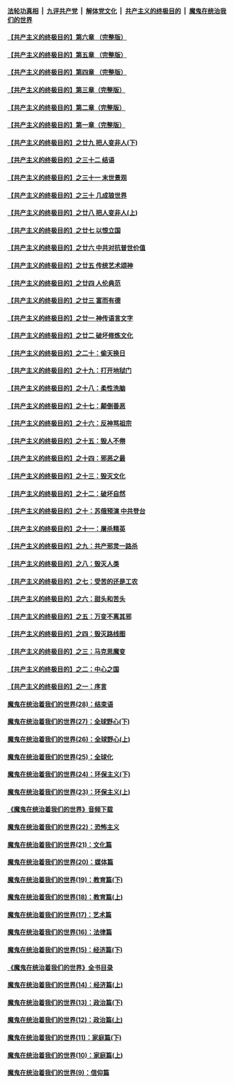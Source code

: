 ####  [法轮功真相](../../../../basic/blob/master/README.md?t=04241831) &nbsp;|&nbsp; [九评共产党](../../../../9ping.md/blob/master/README.md?t=04241831) &nbsp;|&nbsp; [解体党文化](../../../../jtdwh.md/blob/master/README.md?t=04241831)  &nbsp;|&nbsp; [共产主义的终极目的](../../../../gczydzjmd.md/blob/master/README.md?t=04241831) &nbsp;|&nbsp; [魔鬼在统治我们的世界](../../../../mgztzwmdsj.md/blob/master/README.md?t=04241831) 

#### [【共产主义的终极目的】第六章 （完整版）](../pages/nsc422/n11428913.md?t=04241831) 

#### [【共产主义的终极目的】第五章 （完整版）](../pages/nsc422/n11428912.md?t=04241831) 

#### [【共产主义的终极目的】第四章 （完整版）](../pages/nsc422/n11428907.md?t=04241831) 

#### [【共产主义的终极目的】第三章（完整版）](../pages/nsc422/n11428848.md?t=04241831) 

#### [【共产主义的终极目的】第二章（完整版）](../pages/nsc422/n11428831.md?t=04241831) 

#### [【共产主义的终极目的】第一章（完整版）](../pages/nsc422/n11417651.md?t=04241831) 

#### [【共产主义的终极目的】之廿九 把人变非人(下)](../pages/nsc422/n11344140.md?t=04241831) 

#### [【共产主义的终极目的】之三十二 结语](../pages/nsc422/n11360535.md?t=04241831) 

#### [【共产主义的终极目的】之三十一 末世景观](../pages/nsc422/n11351129.md?t=04241831) 

#### [【共产主义的终极目的】之三十 几成狼世界](../pages/nsc422/n11348280.md?t=04241831) 

#### [【共产主义的终极目的】之廿八 把人变非人(上)](../pages/nsc422/n11340492.md?t=04241831) 

#### [【共产主义的终极目的】之廿七 以恨立国](../pages/nsc422/n11336944.md?t=04241831) 

#### [【共产主义的终极目的】之廿六 中共对抗普世价值](../pages/nsc422/n11324785.md?t=04241831) 

#### [【共产主义的终极目的】之廿五 传统艺术颂神](../pages/nsc422/n11296396.md?t=04241831) 

#### [【共产主义的终极目的】之廿四 人伦典范](../pages/nsc422/n11296397.md?t=04241831) 

#### [【共产主义的终极目的】之廿三 富而有德](../pages/nsc422/n11283598.md?t=04241831) 

#### [【共产主义的终极目的】之廿一 神传语言文字](../pages/nsc422/n11263265.md?t=04241831) 

#### [【共产主义的终极目的】之廿二 破坏修炼文化](../pages/nsc422/n11245728.md?t=04241831) 

#### [【共产主义的终极目的】之二十：偷天换日](../pages/nsc422/n11238846.md?t=04241831) 

#### [【共产主义的终极目的】之十九：打开地狱门](../pages/nsc422/n11206376.md?t=04241831) 

#### [【共产主义的终极目的】之十八：柔性洗脑](../pages/nsc422/n11199994.md?t=04241831) 

#### [【共产主义的终极目的】之十七：颠倒善恶](../pages/nsc422/n11179782.md?t=04241831) 

#### [【共产主义的终极目的】之十六：反神骂祖宗](../pages/nsc422/n11166798.md?t=04241831) 

#### [【共产主义的终极目的】之十五：毁人不倦](../pages/nsc422/n11166792.md?t=04241831) 

#### [【共产主义的终极目的】之十四：邪恶之最](../pages/nsc422/n11150249.md?t=04241831) 

#### [【共产主义的终极目的】之十三：毁灭文化](../pages/nsc422/n11135227.md?t=04241831) 

#### [【共产主义的终极目的】之十二：破坏自然](../pages/nsc422/n11135214.md?t=04241831) 

#### [【共产主义的终极目的】之十：苏俄预演 中共登台](../pages/nsc422/n11118424.md?t=04241831) 

#### [【共产主义的终极目的】之十一：屠杀精英](../pages/nsc422/n11118442.md?t=04241831) 

#### [【共产主义的终极目的】之九：共产邪灵一路杀](../pages/nsc422/n11114139.md?t=04241831) 

#### [【共产主义的终极目的】之八：毁灭人类](../pages/nsc422/n11108503.md?t=04241831) 

#### [【共产主义的终极目的】之七：受苦的还是工农](../pages/nsc422/n11101809.md?t=04241831) 

#### [【共产主义的终极目的】之六：甜头和苦头](../pages/nsc422/n11096971.md?t=04241831) 

#### [【共产主义的终极目的】之五：万变不离其邪](../pages/nsc422/n11091285.md?t=04241831) 

#### [【共产主义的终极目的】之四：毁灭路线图](../pages/nsc422/n11086284.md?t=04241831) 

#### [【共产主义的终极目的】之三：马克思魔变](../pages/nsc422/n11061941.md?t=04241831) 

#### [【共产主义的终极目的】之二：中心之国](../pages/nsc422/n11047728.md?t=04241831) 

#### [【共产主义的终极目的】之一：序言](../pages/nsc422/n11086077.md?t=04241831) 

#### [魔鬼在统治着我们的世界(28)：结束语](../pages/nsc422/n10936246.md?t=04241831) 

#### [魔鬼在统治着我们的世界(27)：全球野心(下)](../pages/nsc422/n10928319.md?t=04241831) 

#### [魔鬼在统治着我们的世界(26)：全球野心(上)](../pages/nsc422/n10900318.md?t=04241831) 

#### [魔鬼在统治着我们的世界(25)：全球化](../pages/nsc422/n10788205.md?t=04241831) 

#### [魔鬼在统治着我们的世界(24)：环保主义(下)](../pages/nsc422/n10695307.md?t=04241831) 

#### [魔鬼在统治着我们的世界(23)：环保主义(上)](../pages/nsc422/n10688613.md?t=04241831) 

#### [《魔鬼在统治着我们的世界》音频下载](../pages/nsc422/n10635553.md?t=04241831) 

#### [魔鬼在统治着我们的世界(22)：恐怖主义](../pages/nsc422/n10614727.md?t=04241831) 

#### [魔鬼在统治着我们的世界(21)：文化篇](../pages/nsc422/n10597706.md?t=04241831) 

#### [魔鬼在统治着我们的世界(20)：媒体篇](../pages/nsc422/n10586579.md?t=04241831) 

#### [魔鬼在统治着我们的世界(19)：教育篇(下)](../pages/nsc422/n10564808.md?t=04241831) 

#### [魔鬼在统治着我们的世界(18)：教育篇(上)](../pages/nsc422/n10526970.md?t=04241831) 

#### [魔鬼在统治着我们的世界(17)：艺术篇](../pages/nsc422/n10499093.md?t=04241831) 

#### [魔鬼在统治着我们的世界(16)：法律篇](../pages/nsc422/n10485969.md?t=04241831) 

#### [魔鬼在统治着我们的世界(15)：经济篇(下)](../pages/nsc422/n10469975.md?t=04241831) 

#### [《魔鬼在统治着我们的世界》全书目录](../pages/nsc422/n10464261.md?t=04241831) 

#### [魔鬼在统治着我们的世界(14)：经济篇(上)](../pages/nsc422/n10457370.md?t=04241831) 

#### [魔鬼在统治着我们的世界(13)：政治篇(下)](../pages/nsc422/n10448270.md?t=04241831) 

#### [魔鬼在统治着我们的世界(12)：政治篇(上)](../pages/nsc422/n10444576.md?t=04241831) 

#### [魔鬼在统治着我们的世界(11)：家庭篇(下)](../pages/nsc422/n10440961.md?t=04241831) 

#### [魔鬼在统治着我们的世界(10)：家庭篇(上)](../pages/nsc422/n10435448.md?t=04241831) 

#### [魔鬼在统治着我们的世界(9)：信仰篇](../pages/nsc422/n10432159.md?t=04241831) 

